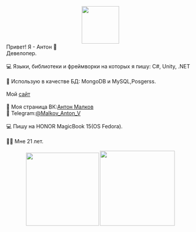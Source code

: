 <div id="header" align="center">
  <img src="https://media.giphy.com/media/M9gbBd9nbDrOTu1Mqx/giphy.gif" width="100"/>
</div>
Привет! Я - Антон 👋
<br>
Девелопер.
<br>
<br>
💻 Языки, библиотеки и фреймворки на которых я пишу: C#, Unity, .NET
<br>
<br>
🔧 Использую в качестве БД: MongoDB и MySQL,Posgerss.
<br>
<br>
Мой <a href=https://sodx.netlify.app>сайт</a>
<br>
<br>
👋 Моя страница ВК:<a href= "https://vk.com/malkovsodx">Антон Малков</a>
<br>
💬 Telegram:<a href="https://t.me/Malkov_Anton_V">@Malkov_Anton_V</a>
<br>
<br>
💻 Пишу на HONOR MagicBook 15(OS Fedora).
<br>
<br>
💁‍♂️ Мне 21 лет.
<br>
<br>
<div align="center">
  <img height="195em" src="https://github-readme-stats.vercel.app/api/top-langs/?username=Sodx1&layout=compact&theme=dark/">
  <img height="200em" src="https://leetcode-stats-six.vercel.app/?username=Sodx1&theme=dark">
  
</div>
